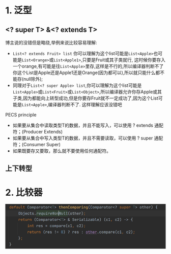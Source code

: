 

# 1. 泛型

## <? super T> &<? extends T>

博主说的没错但是略绕,举例来说比较容易理解: 

- `List<? extends Fruit> list` 你可以理解为这个list可能是`List<Apple>`也可能是`List<Orange>`或`List<Apple1>`,只要是Fruit或其子类就行, 这时候你要存入一个orange,有可能是往`List<Apple>`里存,这样是不行的,所以编译器判断不了你这个List是Apple还是Apple1还是Orange(因为都可以),所以就只能什么都不能存(null除外);
-  同理对于`List<? super Apple> list`,你可以理解为这个list可能是`List<Apple>`或`List<Fruit>`或`List<Object>`,所以编译器允许你存Apple或其子类,因为都能向上转型成功,但是你要存Fruit就不一定成功了,因为这个List可能是`List<Apple>`,编译器判断不了. 这样理解应该没错吧

PECS principle

- 如果要从集合中读取类型T的数据，并且不能写入，可以使用 ? extends 通配符；(Producer Extends)
- 如果要从集合中写入类型T的数据，并且不需要读取，可以使用 ? super 通配符；(Consumer Super)
- 如果既要存又要取，那么就不要使用任何通配符。
  

## 上下转型



# 2. 比较器

![image-20211126114937130](pics/thenComparing.png)

